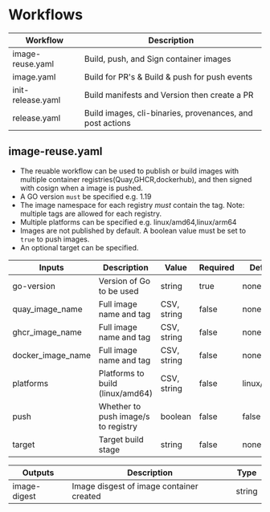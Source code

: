 # Workflows

| Workflow          | Description                                                |
|-------------------|------------------------------------------------------------|
| image-reuse.yaml  | Build, push, and Sign container images                     |
| image.yaml        | Build for PR's & Build & push for push events              |
| init-release.yaml | Build manifests and Version then create a PR               |
| release.yaml      | Build images, cli-binaries, provenances, and post actions  |

## image-reuse.yaml

* The reuable workflow can be used to publish or build images with multiple container registries(Quay,GHCR,dockerhub), and then signed with cosign when a image is pushed.
* A GO version `must` be specified e.g. 1.19
* The image namespace for each registry *must* contain the tag. Note: multiple tags are allowed for each registry.
* Multiple platforms can be specified e.g. linux/amd64,linux/arm64
* Images are not published by default. A boolean value must be set to `true` to push images.
* An optional target can be specified.


| Inputs            | Description                         | Value       | Required | Defaults        |
|-------------------|-------------------------------------|-------------|----------|-----------------|
| go-version        | Version of Go to be used            | string      | true     | none            |
| quay_image_name   | Full image name and tag             | CSV, string | false    | none            |
| ghcr_image_name   | Full image name and tag             | CSV, string | false    | none            |
| docker_image_name | Full image name and tag             | CSV, string | false    | none            |
| platforms         | Platforms to build (linux/amd64)    | CSV, string | false    | linux/amd64     |
| push              | Whether to push image/s to registry | boolean     | false    | false           |
| target            | Target build stage                  | string      | false    | none            |

| Outputs     | Description                              | Type  |
|-------------|------------------------------------------|-------|
|image-digest | Image disgest of image container created | string|






